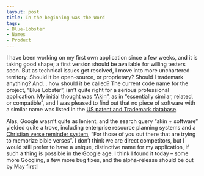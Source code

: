 ```yaml
---
layout: post
title: In the beginning was the Word
tags:
- Blue-Lobster
- Names
- Product
---
```


I have been working on my first own application since a few weeks, and it is taking good shape; a first version should be available for willing testers soon. But as technical issues get resolved, I move into more unchartered territory. Should it be open-source, or proprietary? Should I trademark anything? And… how should it be called?  The current code name for the project, “Blue Lobster”, isn’t quite right for a serious professional application. My initial thought was “[Akin](http://www.merriam-webster.com/dictionary/akin)”, as in “essentially similar, related, or compatible”, and I was pleased to find out that no piece of software with a similar name was listed in the [US patent and Trademark database](http://tess2.uspto.gov/bin/gate.exe?f=tess&state=4001:k93gkm.1.1). 

Alas, Google wasn’t quite as lenient, and the search query “akin + software” yielded quite a trove, including enterprise resource planning systems and a [Christian verse reminder system](http://www.geocities.com/akinsoftware/), “For those of you out there that are trying to memorize bible verses”. I don’t think we are direct competitors, but I would still prefer to have a unique, distinctive name for my application, if such a thing is possible in the Google age. I think I found it today – some more Googling, a few more bug fixes, and the alpha-release should be out by May first!
